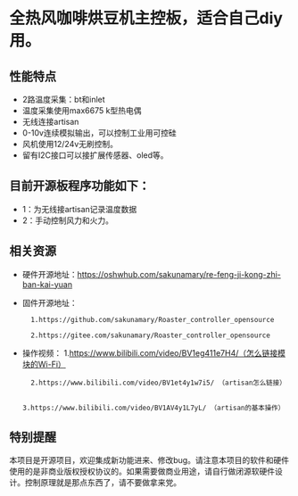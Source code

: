 
# 全热风咖啡烘豆机主控板，适合自己diy用。

## 性能特点
- 2路温度采集：bt和inlet
- 温度采集使用max6675 k型热电偶
- 无线连接artisan
- 0-10v连续模拟输出，可以控制工业用可控硅
- 风机使用12/24v无刷控制。
- 留有I2C接口可以接扩展传感器、oled等。
  
## 目前开源板程序功能如下：
- 1：为无线接artisan记录温度数据
- 2：手动控制风力和火力。

## 相关资源

- 硬件开源地址：https://oshwhub.com/sakunamary/re-feng-ji-kong-zhi-ban-kai-yuan
- 固件开源地址：
  
        1.https://github.com/sakunamary/Roaster_controller_opensource

        2.https://gitee.com/sakunamary/Roaster_controller_opensource

- 操作视频：
        1.https://www.bilibili.com/video/BV1eg411e7H4/（怎么链接模块的Wi-Fi）
  
        2.https://www.bilibili.com/video/BV1et4y1w7i5/ （artisan怎么链接）

        3.https://www.bilibili.com/video/BV1AV4y1L7yL/ （artisan的基本操作）
  
            
## 特别提醒
本项目是开源项目，欢迎集成新功能进来、修改bug。请注意本项目的软件和硬件使用的是非商业版权授权协议的。如果需要做商业用途，请自行做闭源软硬件设计。控制原理就是那点东西了，请不要做拿来党。
